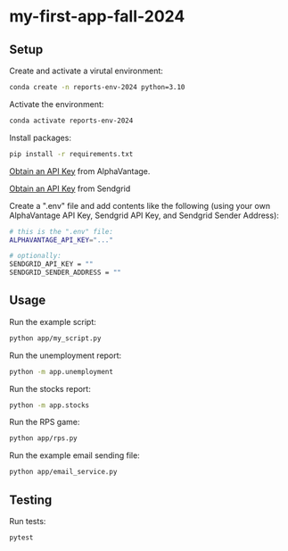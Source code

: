 # my-first-app-fall-2024

## Setup

Create and activate a virutal environment:

```sh
conda create -n reports-env-2024 python=3.10
```

Activate the environment:

```sh
conda activate reports-env-2024
```


Install packages:

```sh
pip install -r requirements.txt
```


[Obtain an API Key](https://www.alphavantage.co/support/#api-key) from AlphaVantage.

[Obtain an API Key](https://sendgrid.com/en-us/2?adobe_mc_sdid=SDID%3D14497B71DE8F5F8B-3F810B9ED0886A80%7CMCORGID%3D32523BB96217F7B60A495CB6%40AdobeOrg%7CTS%3D1731112951&adobe_mc_ref=https%3A%2F%2Fwww.google.com%2F) from Sendgrid

Create a ".env" file and add contents like the following (using your own AlphaVantage API Key, Sendgrid API Key, and Sendgrid Sender Address):

```sh
# this is the ".env" file:
ALPHAVANTAGE_API_KEY="..."

# optionally:
SENDGRID_API_KEY = ""
SENDGRID_SENDER_ADDRESS = ""
```

## Usage

Run the example script:

```sh
python app/my_script.py
```

Run the unemployment report:

```sh
python -m app.unemployment
```

Run the stocks report:

```sh
python -m app.stocks
```


Run the RPS game:

```sh
python app/rps.py
```

Run the example email sending file:

```sh
python app/email_service.py
```

## Testing

Run tests:

```sh
pytest
```